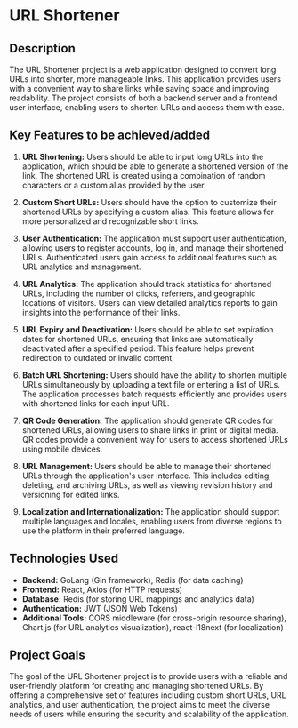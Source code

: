 # URL Shortener

## Description

The URL Shortener project is a web application designed to convert long URLs into shorter, more manageable links. This application provides users with a convenient way to share links while saving space and improving readability. The project consists of both a backend server and a frontend user interface, enabling users to shorten URLs and access them with ease.

## Key Features to be achieved/added

1. **URL Shortening:** Users should be able to input long URLs into the application, which should be able to generate a shortened version of the link. The shortened URL is created using a combination of random characters or a custom alias provided by the user.

2. **Custom Short URLs:** Users should have the option to customize their shortened URLs by specifying a custom alias. This feature allows for more personalized and recognizable short links.

3. **User Authentication:** The application must support user authentication, allowing users to register accounts, log in, and manage their shortened URLs. Authenticated users gain access to additional features such as URL analytics and management.

4. **URL Analytics:** The application should track statistics for shortened URLs, including the number of clicks, referrers, and geographic locations of visitors. Users can view detailed analytics reports to gain insights into the performance of their links.

5. **URL Expiry and Deactivation:** Users should be able to set expiration dates for shortened URLs, ensuring that links are automatically deactivated after a specified period. This feature helps prevent redirection to outdated or invalid content.

6. **Batch URL Shortening:** Users should have the ability to shorten multiple URLs simultaneously by uploading a text file or entering a list of URLs. The application processes batch requests efficiently and provides users with shortened links for each input URL.

7. **QR Code Generation:** The application should generate QR codes for shortened URLs, allowing users to share links in print or digital media. QR codes provide a convenient way for users to access shortened URLs using mobile devices.

8. **URL Management:** Users should be able to manage their shortened URLs through the application's user interface. This includes editing, deleting, and archiving URLs, as well as viewing revision history and versioning for edited links.

9. **Localization and Internationalization:** The application should support multiple languages and locales, enabling users from diverse regions to use the platform in their preferred language.

## Technologies Used

- **Backend:** GoLang (Gin framework), Redis (for data caching)
- **Frontend:** React, Axios (for HTTP requests)
- **Database:** Redis (for storing URL mappings and analytics data)
- **Authentication:** JWT (JSON Web Tokens)
- **Additional Tools:** CORS middleware (for cross-origin resource sharing), Chart.js (for URL analytics visualization), react-i18next (for localization)

## Project Goals

The goal of the URL Shortener project is to provide users with a reliable and user-friendly platform for creating and managing shortened URLs. By offering a comprehensive set of features including custom short URLs, URL analytics, and user authentication, the project aims to meet the diverse needs of users while ensuring the security and scalability of the application.
